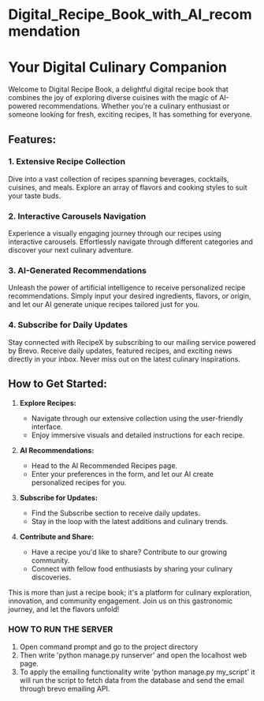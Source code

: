 # Digital_Recipe_Book_with_AI_recommendation
# Your Digital Culinary Companion

Welcome to Digital Recipe Book, a delightful digital recipe book that combines the joy of exploring diverse cuisines with the magic of AI-powered recommendations. Whether you're a culinary enthusiast or someone looking for fresh, exciting recipes, It has something for everyone.

## Features:

### 1. Extensive Recipe Collection
Dive into a vast collection of recipes spanning beverages, cocktails, cuisines, and meals. Explore an array of flavors and cooking styles to suit your taste buds.

### 2. Interactive Carousels Navigation
Experience a visually engaging journey through our recipes using interactive carousels. Effortlessly navigate through different categories and discover your next culinary adventure.

### 3. AI-Generated Recommendations
Unleash the power of artificial intelligence to receive personalized recipe recommendations. Simply input your desired ingredients, flavors, or origin, and let our AI generate unique recipes tailored just for you.

### 4. Subscribe for Daily Updates
Stay connected with RecipeX by subscribing to our mailing service powered by Brevo. Receive daily updates, featured recipes, and exciting news directly in your inbox. Never miss out on the latest culinary inspirations.

## How to Get Started:

1. **Explore Recipes:**
   - Navigate through our extensive collection using the user-friendly interface.
   - Enjoy immersive visuals and detailed instructions for each recipe.

2. **AI Recommendations:**
   - Head to the AI Recommended Recipes page.
   - Enter your preferences in the form, and let our AI create personalized recipes for you.

3. **Subscribe for Updates:**
   - Find the Subscribe section to receive daily updates.
   - Stay in the loop with the latest additions and culinary trends.

4. **Contribute and Share:**
   - Have a recipe you'd like to share? Contribute to our growing community.
   - Connect with fellow food enthusiasts by sharing your culinary discoveries.

This is more than just a recipe book; it's a platform for culinary exploration, innovation, and community engagement. Join us on this gastronomic journey, and let the flavors unfold!

### HOW TO RUN THE SERVER
1. Open command prompt and go to the project directory
2. Then write 'python manage.py runserver' and open the localhost web page.
3. To apply the emailing functionality write 'python manage.py my_script' it will run the script to fetch data from the database and send the email through brevo emailing API.
